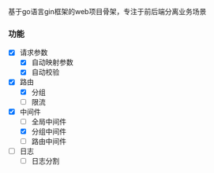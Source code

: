 基于go语言gin框架的web项目骨架，专注于前后端分离业务场景

### 功能
- [x] 请求参数
    - [x] 自动映射参数
    - [x] 自动校验
- [x] 路由
    - [x] 分组
    - [ ] 限流
- [x] 中间件
  - [ ] 全局中间件
  - [x] 分组中间件
  - [ ] 路由中间件
- [ ] 日志
    - [ ] 日志分割